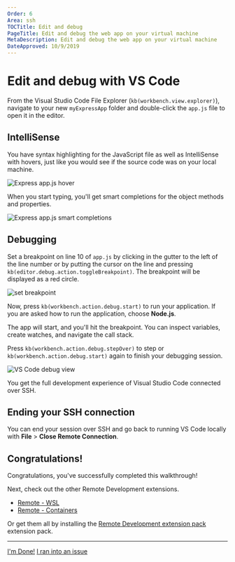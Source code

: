 ```yaml
---
Order: 6
Area: ssh
TOCTitle: Edit and debug
PageTitle: Edit and debug the web app on your virtual machine
MetaDescription: Edit and debug the web app on your virtual machine
DateApproved: 10/9/2019
---
```

# Edit and debug with VS Code

From the Visual Studio Code File Explorer (`kb(workbench.view.explorer)`), navigate to your new `myExpressApp` folder and double-click the `app.js` file to open it in the editor.

## IntelliSense

You have syntax highlighting for the JavaScript file as well as IntelliSense with hovers, just like you would see if the source code was on your local machine.

![Express app.js hover](images/ssh/express-hover.png)

When you start typing, you'll get smart completions for the object methods and properties.

![Express app.js smart completions](images/ssh/express-completions.png)

## Debugging

Set a breakpoint on line 10 of `app.js` by clicking in the gutter to the left of the line number or by putting the cursor on the line and pressing `kb(editor.debug.action.toggleBreakpoint)`. The breakpoint will be displayed as a red circle.

![set breakpoint](images/ssh/set-breakpoint.png)

Now, press `kb(workbench.action.debug.start)` to run your application. If you are asked how to run the application, choose **Node.js**.

The app will start, and you'll hit the breakpoint. You can inspect variables, create watches, and navigate the call stack.

Press `kb(workbench.action.debug.stepOver)` to step or `kb(workbench.action.debug.start)` again to finish your debugging session.

![VS Code debug view](images/ssh/debug-view.png)

You get the full development experience of Visual Studio Code connected over SSH.

## Ending your SSH connection

You can end your session over SSH and go back to running VS Code locally with **File** > **Close Remote Connection**.

## Congratulations!

Congratulations, you've successfully completed this walkthrough!

Next, check out the other Remote Development extensions.

* [Remote - WSL](https://marketplace.visualstudio.com/items?itemName=ms-vscode-remote.remote-wsl)
* [Remote - Containers](https://marketplace.visualstudio.com/items?itemName=ms-vscode-remote.remote-containers)

Or get them all by installing the
[Remote Development extension pack](https://marketplace.visualstudio.com/items?itemName=ms-vscode-remote.vscode-remote-extensionpack) extension pack.

----

<a class="tutorial-next-btn" href="/docs/remote/remote-tutorials">I'm Done!</a> <a class="tutorial-feedback-btn" onclick="reportIssue('remote-tutorials-ssh', 'edit-and-debug')" href="javascript:void(0)">I ran into an issue</a>
